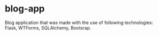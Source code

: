 # blog-app
Blog application that was made with the use of following technologies: Flask, WTForms, SQLAlchemy, Bootsrap. 
